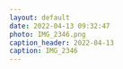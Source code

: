 ```yaml
---
layout: default
date: 2022-04-13 09:32:47
photo: IMG_2346.png
caption_header: 2022-04-13
caption: IMG_2346
---
```

